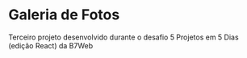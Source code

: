 # Galeria de Fotos

Terceiro projeto desenvolvido durante o desafio 5 Projetos em 5 Dias (edição React) da B7Web
